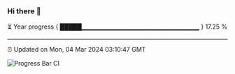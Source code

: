 ### Hi there 👋

⏳ Year progress { █████▁▁▁▁▁▁▁▁▁▁▁▁▁▁▁▁▁▁▁▁▁▁▁▁▁ } 17.25 %

---

⏰ Updated on Mon, 04 Mar 2024 03:10:47 GMT

![Progress Bar CI](https://github.com/IshwaranRudhara/GIT-ACTION/workflows/Progress%20Bar%20CI/badge.svg)
